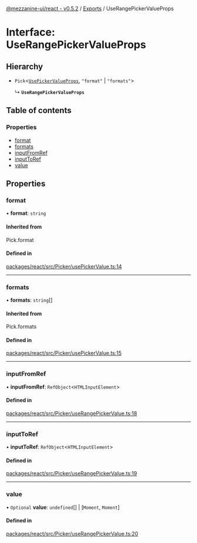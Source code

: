 [@mezzanine-ui/react - v0.5.2](../README.md) / [Exports](../modules.md) / UseRangePickerValueProps

# Interface: UseRangePickerValueProps

## Hierarchy

- `Pick`<[`UsePickerValueProps`](../modules.md#usepickervalueprops), ``"format"`` \| ``"formats"``\>

  ↳ **`UseRangePickerValueProps`**

## Table of contents

### Properties

- [format](userangepickervalueprops.md#format)
- [formats](userangepickervalueprops.md#formats)
- [inputFromRef](userangepickervalueprops.md#inputfromref)
- [inputToRef](userangepickervalueprops.md#inputtoref)
- [value](userangepickervalueprops.md#value)

## Properties

### format

• **format**: `string`

#### Inherited from

Pick.format

#### Defined in

[packages/react/src/Picker/usePickerValue.ts:14](https://github.com/Mezzanine-UI/mezzanine/blob/83e0173/packages/react/src/Picker/usePickerValue.ts#L14)

___

### formats

• **formats**: `string`[]

#### Inherited from

Pick.formats

#### Defined in

[packages/react/src/Picker/usePickerValue.ts:15](https://github.com/Mezzanine-UI/mezzanine/blob/83e0173/packages/react/src/Picker/usePickerValue.ts#L15)

___

### inputFromRef

• **inputFromRef**: `RefObject`<`HTMLInputElement`\>

#### Defined in

[packages/react/src/Picker/useRangePickerValue.ts:18](https://github.com/Mezzanine-UI/mezzanine/blob/83e0173/packages/react/src/Picker/useRangePickerValue.ts#L18)

___

### inputToRef

• **inputToRef**: `RefObject`<`HTMLInputElement`\>

#### Defined in

[packages/react/src/Picker/useRangePickerValue.ts:19](https://github.com/Mezzanine-UI/mezzanine/blob/83e0173/packages/react/src/Picker/useRangePickerValue.ts#L19)

___

### value

• `Optional` **value**: `undefined`[] \| [`Moment`, `Moment`]

#### Defined in

[packages/react/src/Picker/useRangePickerValue.ts:20](https://github.com/Mezzanine-UI/mezzanine/blob/83e0173/packages/react/src/Picker/useRangePickerValue.ts#L20)
